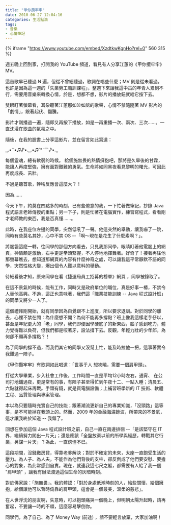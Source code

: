 ```yaml
---
title: "甲你攬牢牢"
date: 2010-06-27 12:04:16
categories: 生活點滴
tags:
- 音樂
- 心情筆記
---
```


{% iframe "https://www.youtube.com/embed/XzdtkwKgnHo?rel=0" 560 315 %}

週五晚上回到家，打開我的 YouTube 頻道，看見有人分享江蕙的《甲你攬牢牢》MV。
<!-- more -->

這首歌早已聽過 N 遍，但從不曾細聽過，歌詞在唱些什麼；MV 則是從未看過。也許是因為這一週的「失業勞工職訓課程」，整週下來讓我這中古的年青人累到不行，需要用音樂來轉換心情，於是，想都不想，影片的播放鈕就給它按下去。

雙眼盯著螢幕看，耳朶聽著江蕙那如泣如訴的歌聲，心情不禁隨隨著 MV 影片的「劇情」，跟著起伏、翻騰。

影片才剛播過一遍，隨即又再按下播放，如是一再重播一次、兩次、三次......。一直沈浸在歌曲的氣氛之中。

隨後，在我的臉書上分享這影片，並在留言如此寫道：

¸¸.•¨•♫♪•.¸¸.•♫´*¨¯`♪•.¸¸

每個靈魂，總有軟弱的時候。
給個施無畏的熱情擁抱吧，那將是久旱後的甘霖，能讓人再度堅強，擁有面對艱難的勇氣。生命將如同黑夜看見黎明的曙光，可因此再度成長、茁壯。

不過是聽首歌，幹啥反應會這麼大？！

因為......

今天下午，約莫在四點多的時刻，已有些倦意的我，一下忙著做筆記，抄錄 Java 程式語言老師傳授的重點；另一下子，則是忙著在電腦實作，練習寫程式，看看剛才老師教的東西，我是否真懂......。

此時，在我座位左邊的同學，突然低吼了一聲。他這突然的舉動，讓我嚇了一跳，同時有些莫名其妙，心中不禁 OS --「啊～現在是花生了什麼素啊？」。

將腦袋這麼一轉，往同學的那個方向看去，只見我那同學，眼睛盯著他電腦上的網頁，神情頗是激動，右手更是拳頭緊握，不人停地地揮舞著。好奇了！接著再往他那螢幕瞧去，想知道那網頁的內容有什麼神奇之處，可以讓我這平常靜默不語的同學，宊然性格大變，爆出個令人難以意料的舉動。

待細看後才知，原來同學在看《捷運局員工招募的榜單》網頁 ，同學被錄取了。

在這不景氣的時候，能有工作，同時又是政府單位的職位，真是好事一椿，不禁令人替他高興。不過，這正也意味著，我們這「職業技能訓練 -- Java 程式設計班」的同學又將少一人了。

這個禮拜剛開始，就有同學因為自覺跟不上進度，所以要求退訓。對於同學的離去，心裡不禁在問：為什麼想不開？為何不能再多撐點？班上像我這樣老芋仔以，甚至是年紀更大的「老」同學，我們即便因學硬底子的新東西，腦子感到吃力，體力覺得難以負荷，但我們都是咬著牙，設法撐下去。反觀，年輕力壯的少年郎，為何卻不願再多撐點？！

為了同學的撐不過，而我們其它的同學又沒幫上忙，能及時拉他一把，這事著實令我難過一陣子。

《甲你攬牢牢》有歌詞如此唱道：「世事乎人 想袂曉，需要一個肩甲頭」。

打從大學畢業，步入社會工作後，工作時間一直是平均12小時左右，通宵、 在公司打地鋪過夜，更是常有的事，有陣子甚至得忙到午夜十二、一點入睡；清晨五、六點就得起床再戰。手頭有錢，就是買電腦設備；上補習班學新的 IT 技術、軟體工程、品質管理與專案管理。

本以為只要隨時充實自己的技能；跟著潮流更新自己的專業知識，「沒頭路」這等事，是不可能掉在我頭上的。然而，2009 年的金融海潚餘波，所帶來的不景氣，這才讓我終於知道 -- 我錯了。

回想在參加這個 Java 程式設計班之前，自己一直在兩邊排徊 --「是該堅守在 IT 界，繼續努力闖出一片天」；還是應該「全盤放棄以前的所學與經歷，轉戰其它行業，另謀一片天」？為此，一直傍惶不已。

這段期間，沒錢繳房貸，得靠老爹解決；對於不確定的未來，太座一直飽受生活的壓力。為人子、為人夫，不能作為他們背後的支柱，卻反倒成了他們要安慰、要擔心的對象，為此常感到自責。現在，就連我這七尺之軀，都需要有人給了我一個 "肩甲頭" ，讓我有辦法渡過這個生命的灰暗時刻。

對於佛家說：「施無畏」。我的體認：「對於身處低潮時刻的人，給些關懷，給個擁抱，給個讓他可以暫時倚靠的肩甲頭，這會是一個最美，溫柔的慈悲」。

在人世浮沈的朋友啊，失意時，可以抱頭痛哭一個晚上，但明朝太陽升起時，請再奮起，不要讓一時的不順，這麼容易擊倒你。

同學們，為了自己、為了 Money Way (前途) ，請不要輕言放棄，大家加油啊！
